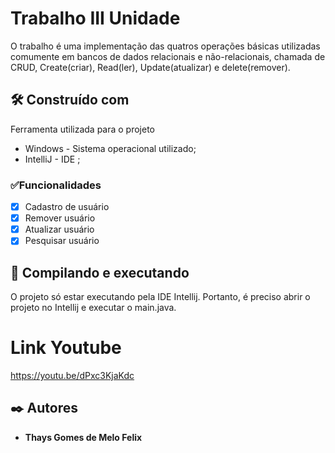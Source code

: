 # Trabalho III Unidade

O trabalho é uma implementação das quatros operações 
básicas utilizadas comumente em bancos de dados relacionais e 
não-relacionais, chamada de CRUD, Create(criar), Read(ler), 
Update(atualizar) e delete(remover).

## 🛠️ Construído com
Ferramenta utilizada para o projeto
* Windows - Sistema operacional utilizado;
* IntelliJ - IDE ;

### ✅Funcionalidades
- [x] Cadastro de usuário
- [x] Remover usuário
- [x] Atualizar usuário
- [x] Pesquisar usuário

## 🚀 Compilando e executando
 O projeto só estar executando pela IDE Intellij.
 Portanto, é preciso abrir o projeto no Intellij e 
executar o main.java.

# Link Youtube
https://youtu.be/dPxc3KjaKdc

## ✒️ Autores

* **Thays Gomes de Melo Felix** 




